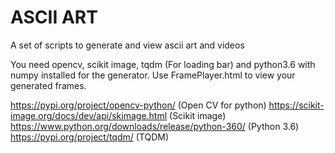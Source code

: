# ASCII ART
A set of scripts to generate and view ascii art and videos

You need opencv, scikit image, tqdm (For loading bar) and python3.6 with numpy installed for the generator.
Use FramePlayer.html to view your generated frames.

https://pypi.org/project/opencv-python/ (Open CV for python)
https://scikit-image.org/docs/dev/api/skimage.html (Scikit image)
https://www.python.org/downloads/release/python-360/ (Python 3.6)
https://pypi.org/project/tqdm/ (TQDM)
